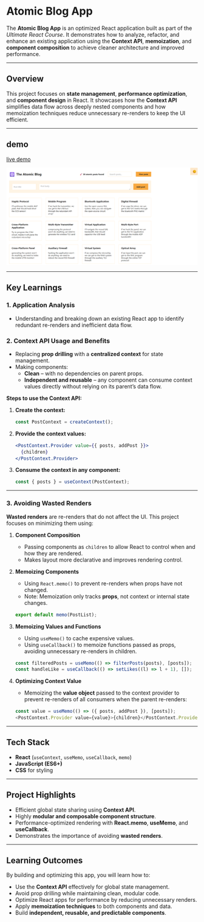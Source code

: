# Atomic Blog App

The **Atomic Blog App** is an optimized React application built as part of the _Ultimate React Course_. It demonstrates how to analyze, refactor, and enhance an existing application using the **Context API**, **memoization**, and **component composition** to achieve cleaner architecture and improved performance.

---
## Overview

This project focuses on **state management**, **performance optimization**, and **component design** in React. It showcases how the **Context API** simplifies data flow across deeply nested components and how memoization techniques reduce unnecessary re-renders to keep the UI efficient.

---
## demo
[live demo](https://atomic-blog-rabea.netlify.app/)

![screen](./screen.png)


- - - - 

## Key Learnings

### 1. Application Analysis

- Understanding and breaking down an existing React app to identify redundant re-renders and inefficient data flow.
### 2. Context API Usage and Benefits

- Replacing **prop drilling** with a **centralized context** for state management.
- Making components:
    - **Clean** – with no dependencies on parent props.
    - **Independent and reusable** – any component can consume context values directly without relying on its parent’s data flow.

**Steps to use the Context API:**
1. **Create the context:**
    ```js
    const PostContext = createContext();
    ```
2. **Provide the context values:**
    ```jsx
    <PostContext.Provider value={{ posts, addPost }}>
      {children}
    </PostContext.Provider>
    ```
3. **Consume the context in any component:**
    ```js
    const { posts } = useContext(PostContext);
    ```

---
### 3. Avoiding Wasted Renders

**Wasted renders** are re-renders that do not affect the UI. This project focuses on minimizing them using:

1. **Component Composition**
    - Passing components as `children` to allow React to control when and how they are rendered.
    - Makes layout more declarative and improves rendering control.
2. **Memoizing Components**
    - Using `React.memo()` to prevent re-renders when props have not changed.
    - Note: Memoization only tracks **props**, not context or internal state changes.
    ```js
    export default memo(PostList);
    ```
    
3. **Memoizing Values and Functions**
    - Using `useMemo()` to cache expensive values.
    - Using `useCallback()` to memoize functions passed as props, avoiding unnecessary re-renders in children.
    
    ```js
    const filteredPosts = useMemo(() => filterPosts(posts), [posts]);
    const handleLike = useCallback(() => setLikes((l) => l + 1), []);
    ```
    
1. **Optimizing Context Value**
    - Memoizing the **value object** passed to the context provider to prevent re-renders of all consumers when the parent re-renders:
    
    ```js
    const value = useMemo(() => ({ posts, addPost }), [posts]);
    <PostContext.Provider value={value}>{children}</PostContext.Provider>;
    ```

---

## Tech Stack

- **React** (`useContext`, `useMemo`, `useCallback`, `memo`)
- **JavaScript (ES6+)**
- **CSS** for styling

---
## Project Highlights
- Efficient global state sharing using **Context API**.
- Highly **modular and composable component structure**.
- Performance-optimized rendering with **React.memo**, **useMemo**, and **useCallback**.
- Demonstrates the importance of avoiding **wasted renders**.

---

## Learning Outcomes

By building and optimizing this app, you will learn how to:
- Use the **Context API** effectively for global state management.
- Avoid prop drilling while maintaining clean, modular code.
- Optimize React apps for performance by reducing unnecessary renders.
- Apply **memoization techniques** to both components and data.
- Build **independent, reusable, and predictable components**.